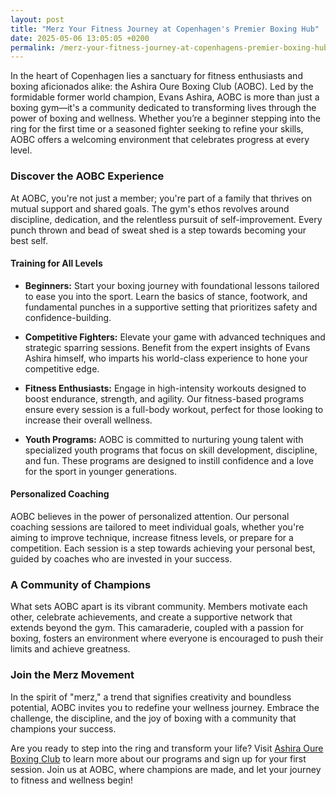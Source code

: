 ```yaml
---
layout: post
title: "Merz Your Fitness Journey at Copenhagen's Premier Boxing Hub"
date: 2025-05-06 13:05:05 +0200
permalink: /merz-your-fitness-journey-at-copenhagens-premier-boxing-hub/
---
```



In the heart of Copenhagen lies a sanctuary for fitness enthusiasts and boxing aficionados alike: the Ashira Oure Boxing Club (AOBC). Led by the formidable former world champion, Evans Ashira, AOBC is more than just a boxing gym—it's a community dedicated to transforming lives through the power of boxing and wellness. Whether you’re a beginner stepping into the ring for the first time or a seasoned fighter seeking to refine your skills, AOBC offers a welcoming environment that celebrates progress at every level.

### Discover the AOBC Experience

At AOBC, you're not just a member; you're part of a family that thrives on mutual support and shared goals. The gym's ethos revolves around discipline, dedication, and the relentless pursuit of self-improvement. Every punch thrown and bead of sweat shed is a step towards becoming your best self.

#### Training for All Levels

- **Beginners:** Start your boxing journey with foundational lessons tailored to ease you into the sport. Learn the basics of stance, footwork, and fundamental punches in a supportive setting that prioritizes safety and confidence-building.
  
- **Competitive Fighters:** Elevate your game with advanced techniques and strategic sparring sessions. Benefit from the expert insights of Evans Ashira himself, who imparts his world-class experience to hone your competitive edge.
  
- **Fitness Enthusiasts:** Engage in high-intensity workouts designed to boost endurance, strength, and agility. Our fitness-based programs ensure every session is a full-body workout, perfect for those looking to increase their overall wellness.

- **Youth Programs:** AOBC is committed to nurturing young talent with specialized youth programs that focus on skill development, discipline, and fun. These programs are designed to instill confidence and a love for the sport in younger generations.

#### Personalized Coaching

AOBC believes in the power of personalized attention. Our personal coaching sessions are tailored to meet individual goals, whether you're aiming to improve technique, increase fitness levels, or prepare for a competition. Each session is a step towards achieving your personal best, guided by coaches who are invested in your success.

### A Community of Champions

What sets AOBC apart is its vibrant community. Members motivate each other, celebrate achievements, and create a supportive network that extends beyond the gym. This camaraderie, coupled with a passion for boxing, fosters an environment where everyone is encouraged to push their limits and achieve greatness.

### Join the Merz Movement

In the spirit of "merz," a trend that signifies creativity and boundless potential, AOBC invites you to redefine your wellness journey. Embrace the challenge, the discipline, and the joy of boxing with a community that champions your success.

Are you ready to step into the ring and transform your life? Visit [Ashira Oure Boxing Club](https://www.ashiraoure.com/) to learn more about our programs and sign up for your first session. Join us at AOBC, where champions are made, and let your journey to fitness and wellness begin!